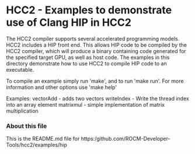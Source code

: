 HCC2 - Examples to demonstrate use of Clang HIP in HCC2
=======================================================

The HCC2 compiler supports several accelerated programming models.
HCC2 includes a HIP front end. This allows HIP code to be compiled
by the HCC2 compiler, which will produce a binary containing code
generated for the specified target GPU, as well as host code. The
examples in this directory demonstrate how to use HCC2 to compile HIP
code to an executable.

To compile an example simply run 'make', and to run 'make run'. For
more information and other options use 'make help'

Examples:
vectorAdd  - adds two vectors
writeIndex - Write the thread index into an array element
matrixmul  - simple implementation of matrix multiplication

### About this file

This is the README.md file for
https:/github.com/ROCM-Developer-Tools/hcc2/examples/hip

